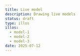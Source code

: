 ```yaml
---
title: Live model
description: Drawing live models
status: draft
type: illos
illos:
  - model-1
  - model-2
  - model-3
date: 2025-07-12
---
```

